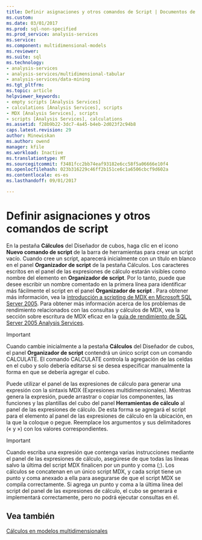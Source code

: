 ```yaml
---
title: Definir asignaciones y otros comandos de Script | Documentos de Microsoft
ms.custom: 
ms.date: 03/01/2017
ms.prod: sql-non-specified
ms.prod_service: analysis-services
ms.service: 
ms.component: multidimensional-models
ms.reviewer: 
ms.suite: sql
ms.technology:
- analysis-services
- analysis-services/multidimensional-tabular
- analysis-services/data-mining
ms.tgt_pltfrm: 
ms.topic: article
helpviewer_keywords:
- empty scripts [Analysis Services]
- calculations [Analysis Services], scripts
- MDX [Analysis Services], scripts
- scripts [Analysis Services], calculations
ms.assetid: f28b9b22-3dc7-4a45-b4eb-2d023f2c94b8
caps.latest.revision: 29
author: Minewiskan
ms.author: owend
manager: kfile
ms.workload: Inactive
ms.translationtype: MT
ms.sourcegitcommit: f3481fcc2bb74eaf93182e6cc58f5a06666e10f4
ms.openlocfilehash: 023b316229c46ff2b151ce6c1a6506cbcf9d602a
ms.contentlocale: es-es
ms.lasthandoff: 09/01/2017

---
```

# <a name="define-assignments-and-other-script-commands"></a>Definir asignaciones y otros comandos de script
  En la pestaña **Cálculos** del Diseñador de cubos, haga clic en el icono **Nuevo comando de script** de la barra de herramientas para crear un script vacío. Cuando cree un script, aparecerá inicialmente con un título en blanco en el panel **Organizador de script** de la pestaña Cálculos. Los caracteres escritos en el panel de las expresiones de cálculo estarán visibles como nombre del elemento en **Organizador de script**. Por lo tanto, puede que desee escribir un nombre comentado en la primera línea para identificar más fácilmente el script en el panel **Organizador de script** . Para obtener más información, vea la [introducción a scripting de MDX en Microsoft SQL Server 2005](http://go.microsoft.com/fwlink/?LinkId=81892). Para obtener más información acerca de los problemas de rendimiento relacionados con las consultas y cálculos de MDX, vea la sección sobre escritura de MDX eficaz en la [guía de rendimiento de SQL Server 2005 Analysis Services](http://go.microsoft.com/fwlink/?LinkId=81621).  
  
> [!IMPORTANT]  
>  Cuando cambie inicialmente a la pestaña **Cálculos** del Diseñador de cubos, el panel **Organizador de script** contendrá un único script con un comando CALCULATE. El comando CALCULATE controla la agregación de las celdas en el cubo y solo debería editarse si se desea especificar manualmente la forma en que se debería agregar el cubo.  
  
 Puede utilizar el panel de las expresiones de cálculo para generar una expresión con la sintaxis MDX (Expresiones multidimensionales). Mientras genera la expresión, puede arrastrar o copiar los componentes, las funciones y las plantillas del cubo del panel **Herramientas de cálculo** al panel de las expresiones de cálculo. De esta forma se agregará el script para el elemento al panel de las expresiones de cálculo en la ubicación, en la que la coloque o pegue. Reemplace los argumentos y sus delimitadores (« y ») con los valores correspondientes.  
  
> [!IMPORTANT]  
>  Cuando escriba una expresión que contenga varias instrucciones mediante el panel de las expresiones de cálculo, asegúrese de que todas las líneas salvo la última del script MDX finalicen por un punto y coma (;). Los cálculos se concatenan en un único script MDX, y cada script tiene un punto y coma anexado a ella para asegurarse de que el script MDX se compila correctamente. Si agrega un punto y coma a la última línea del script del panel de las expresiones de cálculo, el cubo se generará e implementará correctamente, pero no podrá ejecutar consultas en él.  
  
## <a name="see-also"></a>Vea también  
 [Cálculos en modelos multidimensionales](../../analysis-services/multidimensional-models/calculations-in-multidimensional-models.md)  
  
  

